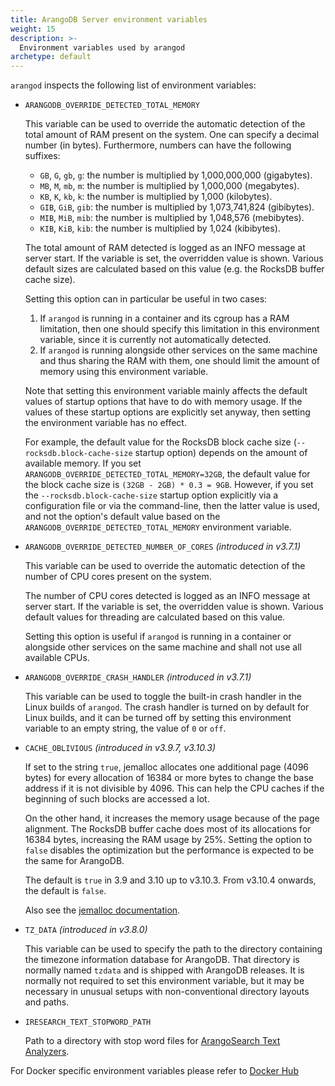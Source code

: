 ```yaml
---
title: ArangoDB Server environment variables
weight: 15
description: >-
  Environment variables used by arangod
archetype: default
---
```

`arangod` inspects the following list of environment variables:

 - `ARANGODB_OVERRIDE_DETECTED_TOTAL_MEMORY`
   
   This variable can be used to override the automatic detection of the total
   amount of RAM present on the system. One can specify a decimal number
   (in bytes). Furthermore, numbers can have the following suffixes:
   
   - `GB`, `G`, `gb`, `g`: the number is multiplied by 1,000,000,000 (gigabytes).
   - `MB`, `M`, `mb`, `m`: the number is multiplied by 1,000,000 (megabytes).
   - `KB`, `K`, `kb`, `k`: the number is multiplied by 1,000 (kilobytes).
   - `GIB`, `GiB`, `gib`: the number is multiplied by 1,073,741,824 (gibibytes).
   - `MIB`, `MiB`, `mib`: the number is multiplied by 1,048,576 (mebibytes).
   - `KIB`, `KiB`, `kib`: the number is multiplied by 1,024 (kibibytes).

   The total amount of RAM detected is logged as an INFO message at
   server start. If the variable is set, the overridden value is shown.
   Various default sizes are calculated based on this value (e.g. the
   RocksDB buffer cache size).

   Setting this option can in particular be useful in two cases:

   1. If `arangod` is running in a container and its cgroup has a RAM
      limitation, then one should specify this limitation in this
      environment variable, since it is currently not automatically
      detected.
   2. If `arangod` is running alongside other services on the same
      machine and thus sharing the RAM with them, one should limit the
      amount of memory using this environment variable.

   Note that setting this environment variable mainly affects the default 
   values of startup options that have to do with memory usage. 
   If the values of these startup options are explicitly set anyway, then 
   setting the environment variable has no effect.

   For example, the default value for the RocksDB block cache size
   (`--rocksdb.block-cache-size` startup option) depends on the amount of
   available memory. If you set `ARANGODB_OVERRIDE_DETECTED_TOTAL_MEMORY=32GB`,
   the default value for the block cache size is `(32GB - 2GB) * 0.3 = 9GB`.
   However, if you set the `--rocksdb.block-cache-size` startup option explicitly
   via a configuration file or via the command-line, then the latter value is
   used, and not the option's default value based on the
   `ARANGODB_OVERRIDE_DETECTED_TOTAL_MEMORY` environment variable.

 - `ARANGODB_OVERRIDE_DETECTED_NUMBER_OF_CORES` _(introduced in v3.7.1)_
   
   This variable can be used to override the automatic detection of the
   number of CPU cores present on the system. 

   The number of CPU cores detected is logged as an INFO message at
   server start. If the variable is set, the overridden value is shown.
   Various default values for threading are calculated based on this value.

   Setting this option is useful if `arangod` is running in a container
   or alongside other services on the same machine and shall not use
   all available CPUs.
 
 - `ARANGODB_OVERRIDE_CRASH_HANDLER` _(introduced in v3.7.1)_
   
   This variable can be used to toggle the built-in crash handler in the
   Linux builds of `arangod`. The crash handler is turned on by default
   for Linux builds, and it can be turned off by setting this environment
   variable to an empty string, the value of `0` or `off`.

- `CACHE_OBLIVIOUS` _(introduced in v3.9.7, v3.10.3)_

  If set to the string `true`, jemalloc allocates one additional page
  (4096 bytes) for every allocation of 16384 or more bytes to change the
  base address if it is not divisible by 4096. This can help the CPU caches if
  the beginning of such blocks are accessed a lot.

  On the other hand, it increases the memory usage because of the page alignment.
  The RocksDB buffer cache does most of its allocations for 16384 bytes,
  increasing the RAM usage by 25%. Setting the option to `false` disables the
  optimization but the performance is expected to be the same for ArangoDB.

  The default is `true` in 3.9 and 3.10 up to v3.10.3. From v3.10.4 onwards,
  the default is `false`.

  Also see the [jemalloc documentation](http://jemalloc.net/jemalloc.3.html#opt.cache_oblivious).

- `TZ_DATA` _(introduced in v3.8.0)_

   This variable can be used to specify the path to the directory containing
   the timezone information database for ArangoDB. That directory is normally
   named `tzdata` and is shipped with ArangoDB releases. It is normally not
   required to set this environment variable, but it may be necessary in
   unusual setups with non-conventional directory layouts and paths.

- `IRESEARCH_TEXT_STOPWORD_PATH`

  Path to a directory with stop word files for
  [ArangoSearch Text Analyzers](../../index-and-search/analyzers.md#text).

<!-- ARANGODB_CONFIG_PATH, ICU_DATA, ... (TRI_GETENV, iresearch::getenv) -->

For Docker specific environment variables please refer to
[Docker Hub](https://hub.docker.com/_/arangodb)
